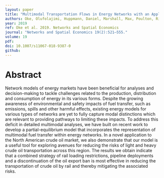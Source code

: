 ```yaml
---
layout: paper
title: "Multimodal Transportation Flows in Energy Networks with an Application to Crude Oil Markets"
authors: Oke, Olufolajimi, Huppmann, Daniel, Marshall, Max, Poulton, Ricky, Siddiqui, Sauleh
year: 2019
ref: Oke et al. 2019. Networks and Spatial Economics
journal: "Networks and Spatial Economics 19(2):521–555."
volume: 19
pdf:
doi: 10.1007/s11067-018-9387-0
github:
---
```

# Abstract
Network models of energy markets have been beneficial for analyses and decision-making to tackle challenges related to the production, distribution and consumption of energy in its various forms. Despite the growing awareness of environmental and safety impacts of fuel transfer, such as emissions, spills and other harmful effects, existing energy models for various types of networks are yet to fully capture modal distinctions which are relevant to providing pathways to limiting these impacts. To address this deficit in detailed multimodal analyses, we have built on recent work to develop a partial-equilibrium model that incorporates the representation of multimodal fuel transfer within energy networks. In a novel application to the North American crude oil market, we also demonstrate that our model is a useful tool for exploring avenues for reducing the risks of light and heavy crude oil transportation across this region. The results we obtain indicate that a combined strategy of rail loading restrictions, pipeline deployments and a discontinuation of the oil export ban is most effective in reducing the transportation of crude oil by rail and thereby mitigating the associated risks.
